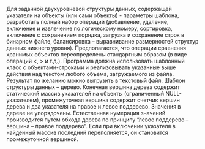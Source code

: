 Для заданной двухуровневой структуры данных, содержащей указатели на объекты (или сами объекты) - параметры шаблона,
разработать полный набор операций (добавление, удаление, включение и извлечение по логическому номеру, сортировка,
включение с сохранением порядка, загрузка и сохранение строк в бинарном файле, балансировка – выравнивание размерностей
структур данных нижнего уровня). Предполагается, что операции сравнения хранимых объектов переопределены стандартным
образом (в виде операций <, > и т.д.). Программа должна использовать шаблонный класс с объектами-строками и
реализовывать указанные выше действия над текстом любого объема, загружаемого из файла. Результат по желанию можно
выгрузить в текстовый файл.
Шаблон структуры данных – дерево. Конечная вершина дерева содержит статический массив указателей на объекты
(ограниченный NULL-указателем), промежуточная вершина содержит счетчик вершин дерева и два указателя на правое и
левое поддерево. Значения в дереве не упорядочены. Естественная нумерация значений производится путем обхода дерева
по принципу “левое поддерево – вершина – правое поддерево”. Если при включении указателя в найденный массив последний
переполняется, он становится промежуточной вершиной.